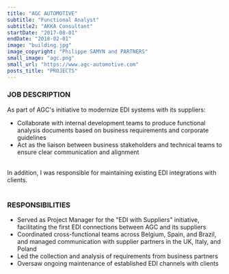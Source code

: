 ```yaml
---
title: "AGC AUTOMOTIVE"
subtitle: "Functional Analyst"
subtitle2: "AKKA Consultant"
startDate: "2017-08-01"
endDate: "2018-02-01"
image: "building.jpg"
image_copyright: "Philippe SAMYN and PARTNERS"
small_image: "agc.png"
small_url: "https://www.agc-automotive.com"
posts_title: "PROJECTS"
---
```


<h3>JOB DESCRIPTION</h3>
As part of AGC's initiative to modernize EDI systems with its suppliers:
<ul>
<li>Collaborate with internal development teams to produce functional analysis documents based on business requirements and corporate guidelines</li>
<li>Act as the liaison between business stakeholders and technical teams to ensure clear communication and alignment</li>
</ul>
<br>
In addition, I was responsible for maintaining existing EDI integrations with clients.<br>
<br>

<h3>RESPONSIBILITIES</h3>
<ul>
<li>Served as Project Manager for the "EDI with Suppliers" initiative, facilitating the first EDI connections between AGC and its suppliers</li>
<li>Coordinated cross-functional teams across Belgium, Spain, and Brazil, and managed communication with supplier partners in the UK, Italy, and Poland</li>
<li>Led the collection and analysis of requirements from business partners</li>
<li>Oversaw ongoing maintenance of established EDI channels with clients</li>
</ul>
